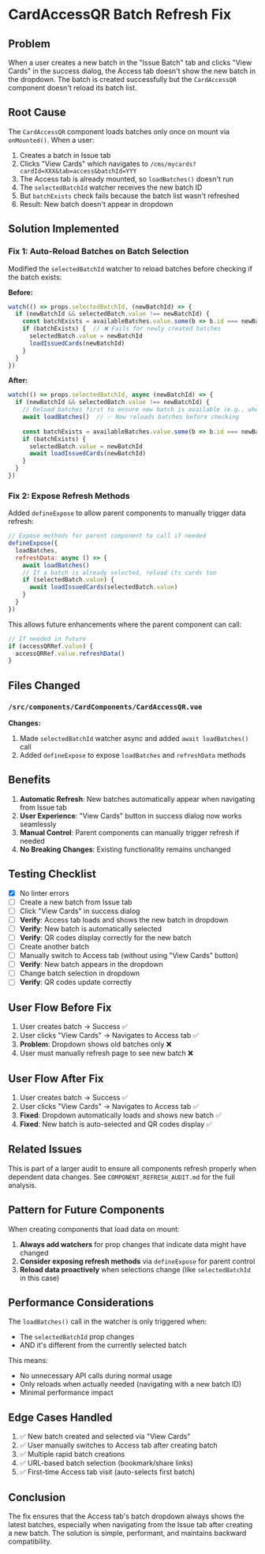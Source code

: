 # CardAccessQR Batch Refresh Fix

## Problem
When a user creates a new batch in the "Issue Batch" tab and clicks "View Cards" in the success dialog, the Access tab doesn't show the new batch in the dropdown. The batch is created successfully but the `CardAccessQR` component doesn't reload its batch list.

## Root Cause
The `CardAccessQR` component loads batches only once on mount via `onMounted()`. When a user:
1. Creates a batch in Issue tab
2. Clicks "View Cards" which navigates to `/cms/mycards?cardId=XXX&tab=access&batchId=YYY`
3. The Access tab is already mounted, so `loadBatches()` doesn't run
4. The `selectedBatchId` watcher receives the new batch ID
5. But `batchExists` check fails because the batch list wasn't refreshed
6. Result: New batch doesn't appear in dropdown

## Solution Implemented

### Fix 1: Auto-Reload Batches on Batch Selection
Modified the `selectedBatchId` watcher to reload batches before checking if the batch exists:

**Before:**
```javascript
watch(() => props.selectedBatchId, (newBatchId) => {
  if (newBatchId && selectedBatch.value !== newBatchId) {
    const batchExists = availableBatches.value.some(b => b.id === newBatchId)
    if (batchExists) {  // ❌ Fails for newly created batches
      selectedBatch.value = newBatchId
      loadIssuedCards(newBatchId)
    }
  }
})
```

**After:**
```javascript
watch(() => props.selectedBatchId, async (newBatchId) => {
  if (newBatchId && selectedBatch.value !== newBatchId) {
    // Reload batches first to ensure new batch is available (e.g., when navigating from Issue tab)
    await loadBatches()  // ✅ Now reloads batches before checking
    
    const batchExists = availableBatches.value.some(b => b.id === newBatchId)
    if (batchExists) {
      selectedBatch.value = newBatchId
      await loadIssuedCards(newBatchId)
    }
  }
})
```

### Fix 2: Expose Refresh Methods
Added `defineExpose` to allow parent components to manually trigger data refresh:

```javascript
// Expose methods for parent component to call if needed
defineExpose({
  loadBatches,
  refreshData: async () => {
    await loadBatches()
    // If a batch is already selected, reload its cards too
    if (selectedBatch.value) {
      await loadIssuedCards(selectedBatch.value)
    }
  }
})
```

This allows future enhancements where the parent component can call:
```javascript
// If needed in future
if (accessQRRef.value) {
  accessQRRef.value.refreshData()
}
```

## Files Changed

### `/src/components/CardComponents/CardAccessQR.vue`

**Changes:**
1. Made `selectedBatchId` watcher async and added `await loadBatches()` call
2. Added `defineExpose` to expose `loadBatches` and `refreshData` methods

## Benefits
1. **Automatic Refresh**: New batches automatically appear when navigating from Issue tab
2. **User Experience**: "View Cards" button in success dialog now works seamlessly
3. **Manual Control**: Parent components can manually trigger refresh if needed
4. **No Breaking Changes**: Existing functionality remains unchanged

## Testing Checklist

- [x] No linter errors
- [ ] Create a new batch from Issue tab
- [ ] Click "View Cards" in success dialog
- [ ] **Verify**: Access tab loads and shows the new batch in dropdown
- [ ] **Verify**: New batch is automatically selected
- [ ] **Verify**: QR codes display correctly for the new batch
- [ ] Create another batch
- [ ] Manually switch to Access tab (without using "View Cards" button)
- [ ] **Verify**: New batch appears in the dropdown
- [ ] Change batch selection in dropdown
- [ ] **Verify**: QR codes update correctly

## User Flow Before Fix
1. User creates batch → Success ✅
2. User clicks "View Cards" → Navigates to Access tab ✅
3. **Problem**: Dropdown shows old batches only ❌
4. User must manually refresh page to see new batch ❌

## User Flow After Fix
1. User creates batch → Success ✅
2. User clicks "View Cards" → Navigates to Access tab ✅
3. **Fixed**: Dropdown automatically loads and shows new batch ✅
4. **Fixed**: New batch is auto-selected and QR codes display ✅

## Related Issues
This is part of a larger audit to ensure all components refresh properly when dependent data changes. See `COMPONENT_REFRESH_AUDIT.md` for the full analysis.

## Pattern for Future Components
When creating components that load data on mount:
1. **Always add watchers** for prop changes that indicate data might have changed
2. **Consider exposing refresh methods** via `defineExpose` for parent control
3. **Reload data proactively** when selections change (like `selectedBatchId` in this case)

## Performance Considerations
The `loadBatches()` call in the watcher is only triggered when:
- The `selectedBatchId` prop changes
- AND it's different from the currently selected batch

This means:
- No unnecessary API calls during normal usage
- Only reloads when actually needed (navigating with a new batch ID)
- Minimal performance impact

## Edge Cases Handled
1. ✅ New batch created and selected via "View Cards"
2. ✅ User manually switches to Access tab after creating batch
3. ✅ Multiple rapid batch creations
4. ✅ URL-based batch selection (bookmark/share links)
5. ✅ First-time Access tab visit (auto-selects first batch)

## Conclusion
The fix ensures that the Access tab's batch dropdown always shows the latest batches, especially when navigating from the Issue tab after creating a new batch. The solution is simple, performant, and maintains backward compatibility.


